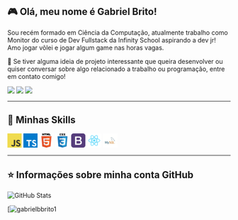 ## 🎮 Olá, meu nome é <strong>Gabriel Brito!</strong>

Sou recém formado em Ciência da Computação, atualmente trabalho como Monitor do curso de Dev Fullstack da Infinity School aspirando a dev jr! Amo jogar vôlei e jogar algum game nas horas vagas.
<br>

💬 Se tiver alguma ideia de projeto interessante que queira desenvolver ou quiser conversar sobre algo relacionado a trabalho ou programação, entre em contato comigo!

<p align="left">

  <a href="gabrielbbrito_1@hotmail.com" alt="Outlook">
  <img src="https://img.shields.io/badge/Microsoft_Outlook-ff3a5e?style=for-the-badge&logo=Microsoft-outlook&logoColor=white" /></a>

  <a href="https://www.linkedin.com/in/gabrielbbrito/" alt="Linkedin">
  <img src="https://img.shields.io/badge/-Linkedin-ff3a5e?style=for-the-badge&logo=Linkedin&logoColor=FFF" /></a>

  <a href="https://www.instagram.com/gabrielbbrito1/" alt="Instagram">
  <img src="https://img.shields.io/badge/-Instagram-ff3a5e?style=for-the-badge&logo=Instagram&logoColor=FFF"/></a>
  
</p>  

----

## 🚀 Minhas Skills

<code><img height="32" src="https://raw.githubusercontent.com/github/explore/80688e429a7d4ef2fca1e82350fe8e3517d3494d/topics/javascript/javascript.png" alt="Javascript"/></code>
<code><img height="32" src="https://raw.githubusercontent.com/github/explore/80688e429a7d4ef2fca1e82350fe8e3517d3494d/topics/typescript/typescript.png" alt="Typescript"/></code>
<code><img height="32" src="https://raw.githubusercontent.com/github/explore/80688e429a7d4ef2fca1e82350fe8e3517d3494d/topics/html/html.png" alt="HTML5"/></code>
<code><img height="32" src="https://raw.githubusercontent.com/github/explore/80688e429a7d4ef2fca1e82350fe8e3517d3494d/topics/css/css.png" alt="CSS"/></code>
<code><img height="32" src="https://raw.githubusercontent.com/github/explore/80688e429a7d4ef2fca1e82350fe8e3517d3494d/topics/bootstrap/bootstrap.png" alt="Bootstrap"/></code>
<code><img height="32" src="https://raw.githubusercontent.com/github/explore/80688e429a7d4ef2fca1e82350fe8e3517d3494d/topics/react/react.png" alt="React"/></code>
<code><img height="32" src="https://raw.githubusercontent.com/github/explore/80688e429a7d4ef2fca1e82350fe8e3517d3494d/topics/mysql/mysql.png" alt="MySQL"/></code>


---

## ⭐ Informações sobre minha conta GitHub
![GitHub Stats](https://github-readme-stats.vercel.app/api?username=gabrielbbrito1&show_icons=true)

[![gabrielbbrito1](https://github-readme-stats.vercel.app/api/top-langs/?username=gabrielbbrito1&layout=compact&theme=buefy&hide_border=true)
